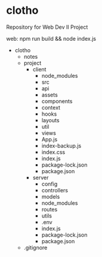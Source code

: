 # clotho
Repository for Web Dev II Project



web: npm run build && node index.js


- clotho
  - notes
  - project
    - client
      - node_modules
      - src
       - api
       - assets
       - components
       - context
       - hooks
       - layouts
       - util
       - views
       - App.js
       - index-backup.js
       - index.css
       - index.js
      - package-lock.json
      - package.json
    - server
      - config
      - controllers
      - models
      - node_modules
      - routes
      - utils
      - .env
      - index.js
      - package-lock.json
      - package.json
  - .gitignore